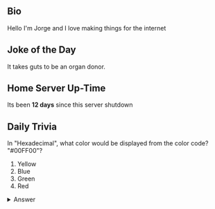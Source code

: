 ## Bio

Hello I'm Jorge and I love making things for the internet

## Joke of the Day

It takes guts to be an organ donor.

## Home Server Up-Time

Its been **12 days** since this server shutdown


## Daily Trivia

In &quot;Hexadecimal&quot;, what color would be displayed from the color code? &quot;#00FF00&quot;?
 1. Yellow
 2. Blue
 3. Green
 4. Red

<details>
  <summary>Answer</summary>
  Green
</details>
